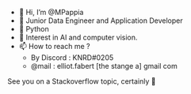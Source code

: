 - 👋 Hi, I’m @MPappia
- 📗 Junior Data Engineer and Application Developer
- 🌱 Python 
- 🤖 Interest in AI and computer vision.
- 📫 How to reach me ?
  -   By Discord : KNRD#0205
  -   @mail : elliot.fabert [the stange a] gmail com 
  
See you on a Stackoverflow topic, certainly 🥸
